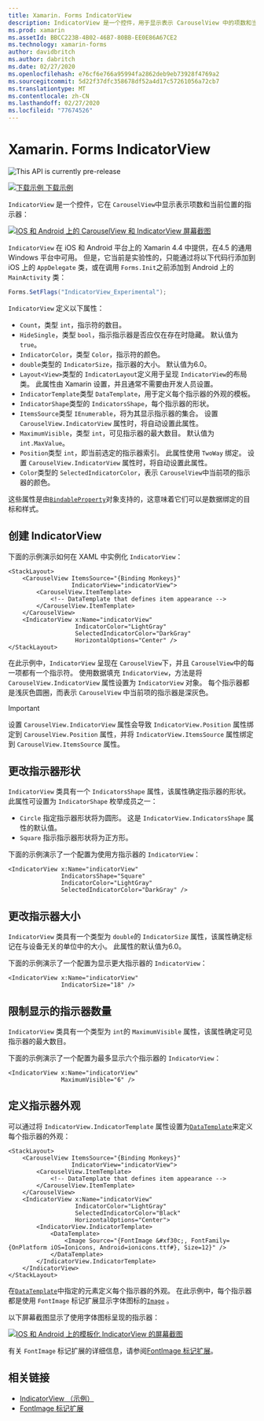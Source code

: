 ```yaml
---
title: Xamarin. Forms IndicatorView
description: IndicatorView 是一个控件，用于显示表示 CarouselView 中的项数和当前位置的指示器。
ms.prod: xamarin
ms.assetId: BBCC223B-4B02-46B7-80BB-EE0E86A67CE2
ms.technology: xamarin-forms
author: davidbritch
ms.author: dabritch
ms.date: 02/27/2020
ms.openlocfilehash: e76cf6e766a95994fa2862deb9eb73928f4769a2
ms.sourcegitcommit: 5d22f37dfc358678df52a4d17c57261056a72cb7
ms.translationtype: MT
ms.contentlocale: zh-CN
ms.lasthandoff: 02/27/2020
ms.locfileid: "77674526"
---
```

# <a name="xamarinforms-indicatorview"></a>Xamarin. Forms IndicatorView

![](~/media/shared/preview.png "This API is currently pre-release")

[![下载示例](~/media/shared/download.png) 下载示例](https://docs.microsoft.com/samples/xamarin/xamarin-forms-samples/userinterface-indicatorviewdemos/)

`IndicatorView` 是一个控件，它在 `CarouselView`中显示表示项数和当前位置的指示器：

[![IOS 和 Android 上的 CarouselView 和 IndicatorView 屏幕截图](indicatorview-images/circles.png "IndicatorView 圆圈")](indicatorview-images/circles-large.png#lightbox "IndicatorView 圆圈")

`IndicatorView` 在 iOS 和 Android 平台上的 Xamarin 4.4 中提供，在4.5 的通用 Windows 平台中可用。 但是，它当前是实验性的，只能通过将以下代码行添加到 iOS 上的 `AppDelegate` 类，或在调用 `Forms.Init`之前添加到 Android 上的 `MainActivity` 类：

```csharp
Forms.SetFlags("IndicatorView_Experimental");
```

`IndicatorView` 定义以下属性：

- `Count`，类型 `int`，指示符的数目。
- `HideSingle`，类型 `bool`，指示指示器是否应仅在存在时隐藏。 默认值为 `true`。
- `IndicatorColor`，类型 `Color`，指示符的颜色。
- `double`类型的 `IndicatorSize`，指示器的大小。 默认值为6.0。
- `Layout<View>`类型的 `IndicatorLayout`定义用于呈现 `IndicatorView`的布局类。 此属性由 Xamarin 设置，并且通常不需要由开发人员设置。
- `IndicatorTemplate`类型 `DataTemplate`，用于定义每个指示器的外观的模板。
- `IndicatorShape`类型的 `IndicatorsShape`，每个指示器的形状。
- `ItemsSource`类型 `IEnumerable`，将为其显示指示器的集合。 设置 `CarouselView.IndicatorView` 属性时，将自动设置此属性。
- `MaximumVisible`，类型 `int`，可见指示器的最大数目。 默认值为 `int.MaxValue`。
- `Position`类型 `int`，即当前选定的指示器索引。 此属性使用 `TwoWay` 绑定。 设置 `CarouselView.IndicatorView` 属性时，将自动设置此属性。
- `Color`类型的 `SelectedIndicatorColor`，表示 `CarouselView`中当前项的指示器的颜色。

这些属性是由[`BindableProperty`](xref:Xamarin.Forms.BindableProperty)对象支持的，这意味着它们可以是数据绑定的目标和样式。

## <a name="create-an-indicatorview"></a>创建 IndicatorView

下面的示例演示如何在 XAML 中实例化 `IndicatorView`：

```xaml
<StackLayout>
    <CarouselView ItemsSource="{Binding Monkeys}"
                  IndicatorView="indicatorView">
        <CarouselView.ItemTemplate>
            <!-- DataTemplate that defines item appearance -->
        </CarouselView.ItemTemplate>
    </CarouselView>
    <IndicatorView x:Name="indicatorView"
                   IndicatorColor="LightGray"
                   SelectedIndicatorColor="DarkGray"
                   HorizontalOptions="Center" />
</StackLayout>
```

在此示例中，`IndicatorView` 呈现在 `CarouselView`下，并且 `CarouselView`中的每一项都有一个指示符。 使用数据填充 `IndicatorView`，方法是将 `CarouselView.IndicatorView` 属性设置为 `IndicatorView` 对象。 每个指示器都是浅灰色圆圈，而表示 `CarouselView` 中当前项的指示器是深灰色。

> [!IMPORTANT]
> 设置 `CarouselView.IndicatorView` 属性会导致 `IndicatorView.Position` 属性绑定到 `CarouselView.Position` 属性，并将 `IndicatorView.ItemsSource` 属性绑定到 `CarouselView.ItemsSource` 属性。

## <a name="change-indicator-shape"></a>更改指示器形状

`IndicatorView` 类具有一个 `IndicatorsShape` 属性，该属性确定指示器的形状。 此属性可设置为 `IndicatorShape` 枚举成员之一：

- `Circle` 指定指示器形状将为圆形。 这是 `IndicatorView.IndicatorsShape` 属性的默认值。
- `Square` 指示指示器形状将为正方形。

下面的示例演示了一个配置为使用方指示器的 `IndicatorView`：

```xaml
<IndicatorView x:Name="indicatorView"
               IndicatorsShape="Square"
               IndicatorColor="LightGray"
               SelectedIndicatorColor="DarkGray" />
```

## <a name="change-indicator-size"></a>更改指示器大小

`IndicatorView` 类具有一个类型为 `double`的 `IndicatorSize` 属性，该属性确定标记在与设备无关的单位中的大小。 此属性的默认值为6.0。

下面的示例演示了一个配置为显示更大指示器的 `IndicatorView`：

```xaml
<IndicatorView x:Name="indicatorView"
               IndicatorSize="18" />
```

## <a name="limit-the-number-of-indicators-displayed"></a>限制显示的指示器数量

`IndicatorView` 类具有一个类型为 `int`的 `MaximumVisible` 属性，该属性确定可见指示器的最大数目。

下面的示例演示了一个配置为最多显示六个指示器的 `IndicatorView`：

```xaml
<IndicatorView x:Name="indicatorView"
               MaximumVisible="6" />
```

## <a name="define-indicator-appearance"></a>定义指示器外观

可以通过将 `IndicatorView.IndicatorTemplate` 属性设置为[`DataTemplate`](xref:Xamarin.Forms.DataTemplate)来定义每个指示器的外观：

```xaml
<StackLayout>
    <CarouselView ItemsSource="{Binding Monkeys}"
                  IndicatorView="indicatorView">
        <CarouselView.ItemTemplate>
            <!-- DataTemplate that defines item appearance -->
        </CarouselView.ItemTemplate>
    </CarouselView>
    <IndicatorView x:Name="indicatorView"
                   IndicatorColor="LightGray"
                   SelectedIndicatorColor="Black"
                   HorizontalOptions="Center">
        <IndicatorView.IndicatorTemplate>
            <DataTemplate>
                <Image Source="{FontImage &#xf30c;, FontFamily={OnPlatform iOS=Ionicons, Android=ionicons.ttf#}, Size=12}" />
            </DataTemplate>
        </IndicatorView.IndicatorTemplate>
    </IndicatorView>
</StackLayout>
```

在[`DataTemplate`](xref:Xamarin.Forms.DataTemplate)中指定的元素定义每个指示器的外观。 在此示例中，每个指示器都是使用 `FontImage` 标记扩展显示字体图标的[`Image`](xref:Xamarin.Forms.Image) 。

以下屏幕截图显示了使用字体图标呈现的指示器：

[![IOS 和 Android 上的模板化 IndicatorView 的屏幕截图](indicatorview-images/templated.png "模板化 IndicatorView")](indicatorview-images/templated-large.png#lightbox "模板化 IndicatorView")

有关 `FontImage` 标记扩展的详细信息，请参阅[FontImage 标记扩展](~/xamarin-forms/xaml/markup-extensions/consuming.md#fontimage-markup-extension)。

## <a name="related-links"></a>相关链接

- [IndicatorView （示例）](https://docs.microsoft.com/samples/xamarin/xamarin-forms-samples/userinterface-indicatorviewdemos/)
- [FontImage 标记扩展](~/xamarin-forms/xaml/markup-extensions/consuming.md#fontimage-markup-extension)

